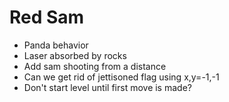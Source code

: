 # Red Sam

- Panda behavior
- Laser absorbed by rocks
- Add sam shooting from a distance
- Can we get rid of jettisoned flag using x,y=-1,-1
- Don't start level until first move is made?
